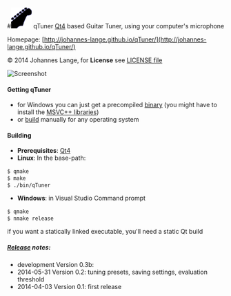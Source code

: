 #![icon](./resources/qTuner48x48.png)  qTuner
[Qt4](https://qt-project.org/) based Guitar Tuner, using your computer's microphone

Homepage: [http://johannes-lange.github.io/qTuner/](http://johannes-lange.github.io/qTuner/)

&copy; 2014 Johannes Lange,
for **License** see [LICENSE file](LICENSE)

![Screenshot](https://raw.githubusercontent.com/johannes-lange/qTuner/gh-pages/images/screenshots/linux.png)

#### Getting qTuner
- for Windows you can just get a precompiled [binary](https://github.com/johannes-lange/qTuner/releases/download/v0.2/qTuner.exe)
  (you might have to install the [MSVC++ libraries](http://www.microsoft.com/en-gb/download/details.aspx?id=5555))
- or [build](#building) manually for any operating system

#### Building
- **Prerequisites**: [Qt4](https://qt-project.org/)
- **Linux**: In the base-path:
<pre><code>$ qmake
$ make
$ ./bin/qTuner</pre></code>
- **Windows**: in Visual Studio Command prompt
<pre><code>$ qmake
$ nmake release</pre></code>
if you want a statically linked executable, you'll need a static Qt build

##### [Release](https://github.com/johannes-lange/qTuner/releases) notes:
- development Version 0.3b:
- 2014-05-31 Version 0.2: tuning presets, saving settings, evaluation threshold
- 2014-04-03 Version 0.1: first release
